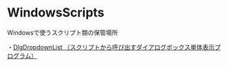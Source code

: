 # WindowsScripts
Windowsで使うスクリプト類の保管場所

・[DlgDropdownList （スクリプトから呼び出すダイアログボックス単体表示プログラム）](DlgDropdownList_VisualC/README.md)

